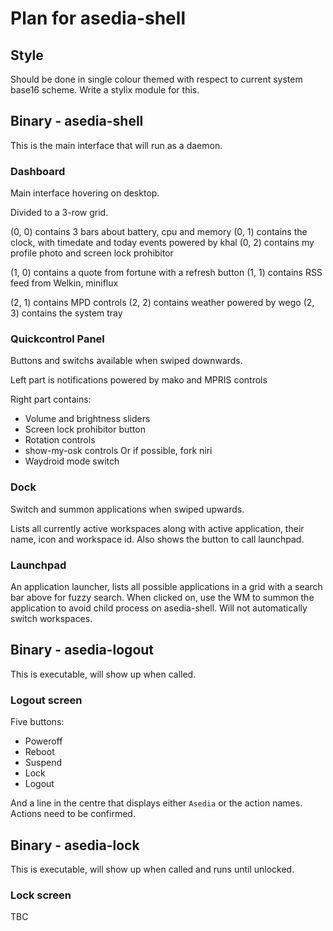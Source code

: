 # Plan for asedia-shell

## Style

Should be done in single colour themed with respect to current system base16 scheme.
Write a stylix module for this.

## Binary - asedia-shell

This is the main interface that will run as a daemon.

### Dashboard

Main interface hovering on desktop.

Divided to a 3-row grid.

(0, 0) contains 3 bars about battery, cpu and memory
(0, 1) contains the clock, with timedate and today events powered by khal
(0, 2) contains my profile photo and screen lock prohibitor

(1, 0) contains a quote from fortune with a refresh button
(1, 1) contains RSS feed from Welkin, miniflux

(2, 1) contains MPD controls
(2, 2) contains weather powered by wego
(2, 3) contains the system tray

### Quickcontrol Panel

Buttons and switchs available when swiped downwards.

Left part is notifications powered by mako and MPRIS controls

Right part contains:
- Volume and brightness sliders
- Screen lock prohibitor button
- Rotation controls
- show-my-osk controls
    Or if possible, fork niri
- Waydroid mode switch

### Dock

Switch and summon applications when swiped upwards.

Lists all currently active workspaces along with active application, their name, icon and workspace id.
Also shows the button to call launchpad.

### Launchpad

An application launcher, lists all possible applications in a grid with a search bar above for fuzzy search.
When clicked on, use the WM to summon the application to avoid child process on asedia-shell.
Will not automatically switch workspaces.

## Binary - asedia-logout

This is executable, will show up when called.

### Logout screen

Five buttons:
- Poweroff
- Reboot
- Suspend
- Lock
- Logout

And a line in the centre that displays either `Asedia` or the action names.
Actions need to be confirmed.

## Binary - asedia-lock

This is executable, will show up when called and runs until unlocked.

### Lock screen

TBC

